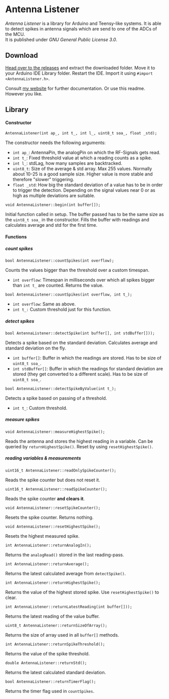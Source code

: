 # Antenna Listener
*Antenna Listener* is a library for Arduino and Teensy-like systems. It is able to detect spikes in antenna signals which are send to one of the ADCs of the MCU.  
It is published under *GNU General Public License 3.0*.

## Download
[Head over to the releases](https://github.com/thugpanda/AntennaListener/releases) and extract the downloaded folder. Move it to your Arduino IDE Library folder. Restart the IDE. Import it using `#import <AntennaListener.h>`.

Consult [my website](http://downloads.thugpanda.de/antennalistener/) for further documentation. Or use this readme. However you like.

## Library
#### Constructor
```
AntennaListener(int ap_, int t_, int l_, uint8_t soa_, float _std);
```
The constructor needs the following arguments:

* `int ap_`: AntennaPin, the analogPin on which the RF-Signals gets read.
* `int t_`: Fixed threshold value at which a reading counts as a spike.
* `int l_`: stdLag, how many samples are backtracked.
* `uint8_t`: Size of the average & std array. Max 255 values. Normally about 10-25 is a good sample size. Higher value is more  stable and therefore "slower" triggering.
* `float _std`: How big the standard deviation of a value has to be in order to trigger the detection. Depending on the signal values near 0 or as high as multiple deviations are suitable.

```
void AntennaListener::begin(int buffer[]);
```
Initial function called in setup. The buffer passed has to be the same size as the `uint8_t soa_` in the constructor. Fills the buffer with readings and calculates average and std for the first time.

#### Functions
##### count spikes
```
bool AntennaListener::countSpikes(int overflow);
```
Counts the values bigger than the threshold over a custom timespan.

* `int overflow`: Timespan in milliseconds over which all spikes bigger than `int t_` are counted. Returns the value.

```
bool AntennaListener::countSpikes(int overflow, int t_);
```

* `int overflow`: Same as above.
* `int t_:` Custom threshold just for this function.

##### detect spikes
```
bool AntennaListener::detectSpike(int buffer[], int stdBuffer[]));
```
Detects a spike based on the standard deviation. Calculates average and standard deviation on the fly.

* `int buffer[]`: Buffer in which the readings are stored. Has to be size of `uint8_t soa_`.
* `int stdBuffer[]`: Buffer in which the readings for standard deviation are stored (they get converted to a different scale). Has to be size of `uint8_t soa_`.

```
bool AntennaListener::detectSpikeByValue(int t_);
```
Detects a spike based on passing of a threshold.

* `int t_`: Custom threshold.

##### measure spikes
```
void AntennaListener::measureHighestSpike();
```
Reads the antenna and stores the highest reading in a variable. Can be queried by `returnHighestSpike()`. Reset by using `resetHighestSpike()`.

##### reading variables & measurements
```
uint16_t AntennaListener::readOnlySpikeCounter();
```
Reads the spike counter but does not reset it.

```
uint16_t AntennaListener::readSpikeCounter();
```
Reads the spike counter **and clears it**.

```
void AntennaListener::resetSpikeCounter();
```
Resets the spike counter. Returns nothing.

```
void AntennaListener::resetHighestSpike();
```
Resets the highest measured spike.

```
int AntennaListener::returnAnalogIn();
```
Returns the `analogRead()` stored in the last reading-pass.

```
int AntennaListener::returnAverage();
```
Returns the latest calculated average from `detectSpike()`.

```
int AntennaListener::returnHighestSpike();
```
Returns the value of the highest stored spike. Use `resetHighestSpike()` to clear.

```
int AntennaListener::returnLatestReading(int buffer[]));
```
Returns the latest reading of the value buffer.

```
uint8_t AntennaListener::returnSizeOfArray();
```
Returns the size of array used in all `buffer[]` methods.

```
int AntennaListener::returnSpikeThreshold();
```
Returns the value of the spike threshold.

```
double AntennaListener::returnStd();
```
Returns the latest calculated standard deviation.

```
bool AntennaListener::returnTimerFlag();
```
Returns the timer flag used in `countSpikes`.
